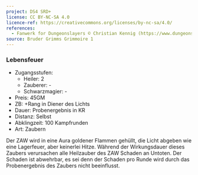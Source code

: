 ```yaml
---
project: DS4 SRD+
license: CC BY-NC-SA 4.0
licence-ref: https://creativecommons.org/licenses/by-nc-sa/4.0/
references: 
  - Fanwerk for Dungeonslayers © Christian Kennig (https://www.dungeonslayers.net/)
source: Bruder Grimms Grimmoire 1
---
```


### Lebensfeuer

- Zugangsstufen:
  - Heiler: 2
  - Zauberer: -
  - Schwarzmagier: -
- Preis: 45GM
- ZB: +Rang in Diener des Lichts
- Dauer: Probenergebnis in KR
- Distanz: Selbst
- Abklingzeit: 100 Kampfrunden
- Art: Zaubern

Der ZAW wird in eine Aura goldener Flammen gehüllt, die Licht abgeben wie eine Lagerfeuer, aber keinerlei Hitze. Während der Wirkungsdauer dieses Zaubers verursachen alle Heilzauber des ZAW Schaden an Untoten. Der Schaden ist abwehrbar, es sei denn der Schaden pro Runde wird durch das Probenergebnis des Zaubers nicht beeinflusst.

